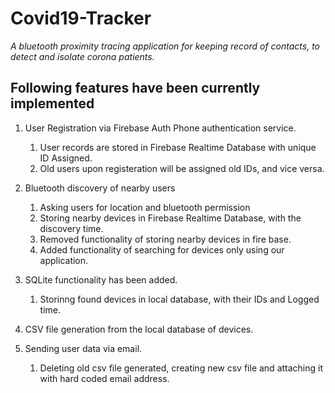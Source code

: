 # Covid19-Tracker
*A bluetooth proximity tracing application for keeping record of contacts, to detect and isolate corona patients.*


## Following features have been currently implemented

1. User Registration via Firebase Auth Phone authentication service.
   1. User records are stored in Firebase Realtime Database with unique ID Assigned.
   2. Old users upon registeration will be assigned old IDs, and vice versa.

2. Bluetooth discovery of nearby users
   1. Asking users for location and bluetooth permission
   2. Storing nearby devices in Firebase Realtime Database, with the discovery time.
   3. Removed functionality of storing nearby devices in fire base.
   4. Added functionality of searching for devices only using our application.
  
3. SQLite functionality has been added.
   1. Storinng found devices in local database, with their IDs and Logged time.

4. CSV file generation from the local database of devices.

5. Sending user data via email.
   1. Deleting old csv file generated, creating new csv file and attaching it with hard coded email address.
